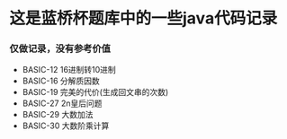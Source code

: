 # 这是蓝桥杯题库中的一些java代码记录

### 仅做记录，没有参考价值
+ BASIC-12 16进制转10进制
+ BASIC-16 分解质因数
+ BASIC-19 完美的代价(生成回文串的次数)
+ BASIC-27 2n皇后问题
+ BASIC-29 大数加法
+ BASIC-30 大数阶乘计算